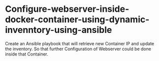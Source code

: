 # Configure-webserver-inside-docker-container-using-dynamic-invenntory-using-ansible
Create an Ansible playbook that will retrieve new Container IP  and update the inventory. So that further Configuration of Webserver could be done inside that Container.  
